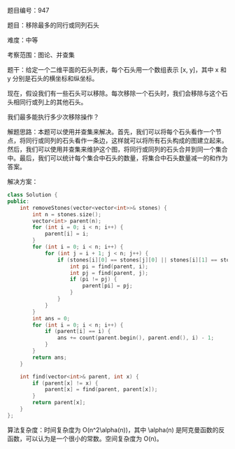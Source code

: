 题目编号：947

题目：移除最多的同行或同列石头

难度：中等

考察范围：图论、并查集

题干：给定一个二维平面的石头列表，每个石头用一个数组表示 [x, y]，其中 x 和 y 分别是石头的横坐标和纵坐标。

现在，假设我们有一些石头可以移除。每次移除一个石头时，我们会移除与这个石头相同行或列上的其他石头。

我们最多能执行多少次移除操作？

解题思路：本题可以使用并查集来解决。首先，我们可以将每个石头看作一个节点，将同行或同列的石头看作一条边，这样就可以将所有石头构成的图建立起来。然后，我们可以使用并查集来维护这个图，将同行或同列的石头合并到同一个集合中。最后，我们可以统计每个集合中石头的数量，将集合中石头数量减一的和作为答案。

解决方案：

```cpp
class Solution {
public:
    int removeStones(vector<vector<int>>& stones) {
        int n = stones.size();
        vector<int> parent(n);
        for (int i = 0; i < n; i++) {
            parent[i] = i;
        }
        for (int i = 0; i < n; i++) {
            for (int j = i + 1; j < n; j++) {
                if (stones[i][0] == stones[j][0] || stones[i][1] == stones[j][1]) {
                    int pi = find(parent, i);
                    int pj = find(parent, j);
                    if (pi != pj) {
                        parent[pi] = pj;
                    }
                }
            }
        }
        int ans = 0;
        for (int i = 0; i < n; i++) {
            if (parent[i] == i) {
                ans += count(parent.begin(), parent.end(), i) - 1;
            }
        }
        return ans;
    }

    int find(vector<int>& parent, int x) {
        if (parent[x] != x) {
            parent[x] = find(parent, parent[x]);
        }
        return parent[x];
    }
};
```

算法复杂度：时间复杂度为 O(n^2\alpha(n))，其中 \alpha(n) 是阿克曼函数的反函数，可以认为是一个很小的常数。空间复杂度为 O(n)。